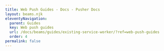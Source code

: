 ```yaml
---
title: Web Push Guides - Docs - Pusher Docs
layout: beams.njk
eleventyNavigation:
  parent: Guides
  key: Web push guides
  url: /docs/beams/guides/existing-service-worker/?ref=web-push-guides
  order: 4
permalink: false
---
```

